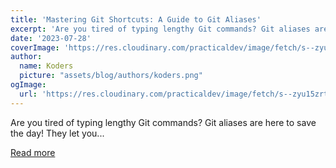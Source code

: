 ```yaml
---
title: 'Mastering Git Shortcuts: A Guide to Git Aliases'
excerpt: 'Are you tired of typing lengthy Git commands? Git aliases are here to save the day! They let you...'
date: '2023-07-28'
coverImage: 'https://res.cloudinary.com/practicaldev/image/fetch/s--zyu15zrt--/c_imagga_scale,f_auto,fl_progressive,h_420,q_auto,w_1000/https://dev-to-uploads.s3.amazonaws.com/uploads/articles/5oib7pb2ixwqitvdux7p.png'
author:
  name: Koders
  picture: "assets/blog/authors/koders.png"
ogImage:
  url: 'https://res.cloudinary.com/practicaldev/image/fetch/s--zyu15zrt--/c_imagga_scale,f_auto,fl_progressive,h_420,q_auto,w_1000/https://dev-to-uploads.s3.amazonaws.com/uploads/articles/5oib7pb2ixwqitvdux7p.png'
---
```


Are you tired of typing lengthy Git commands? Git aliases are here to save the day! They let you...

[Read more](https://dev.to/pradumnasaraf/mastering-git-shortcuts-a-guide-to-git-aliases-324j)
